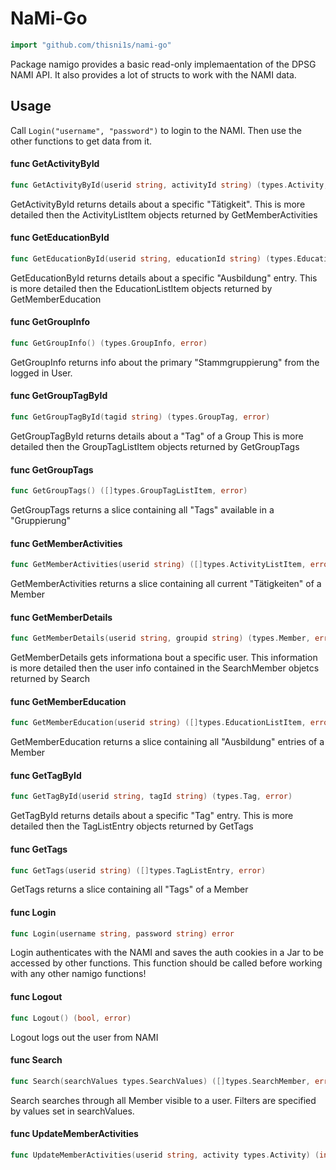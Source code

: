 # NaMi-Go
```go
import "github.com/thisni1s/nami-go"
```

Package namigo provides a basic read-only implemaentation of the DPSG NAMI API.
It also provides a lot of structs to work with the NAMI data.

## Usage

Call ```Login("username", "password")``` to login to the NAMI. Then use the other functions to get data from it. 


#### func  GetActivityById

```go
func GetActivityById(userid string, activityId string) (types.Activity, error)
```
GetActivityById returns details about a specific "Tätigkeit". This is more
detailed then the ActivityListItem objects returned by GetMemberActivities

#### func  GetEducationById

```go
func GetEducationById(userid string, educationId string) (types.Education, error)
```
GetEducationById returns details about a specific "Ausbildung" entry. This is
more detailed then the EducationListItem objects returned by GetMemberEducation

#### func  GetGroupInfo

```go
func GetGroupInfo() (types.GroupInfo, error)
```
GetGroupInfo returns info about the primary "Stammgruppierung" from the logged
in User.

#### func  GetGroupTagById

```go
func GetGroupTagById(tagid string) (types.GroupTag, error)
```
GetGroupTagById returns details about a "Tag" of a Group This is more detailed
then the GroupTagListItem objects returned by GetGroupTags

#### func  GetGroupTags

```go
func GetGroupTags() ([]types.GroupTagListItem, error)
```
GetGroupTags returns a slice containing all "Tags" available in a "Gruppierung"

#### func  GetMemberActivities

```go
func GetMemberActivities(userid string) ([]types.ActivityListItem, error)
```
GetMemberActivities returns a slice containing all current "Tätigkeiten" of a
Member

#### func  GetMemberDetails

```go
func GetMemberDetails(userid string, groupid string) (types.Member, error)
```
GetMemberDetails gets informationa bout a specific user. This information is
more detailed then the user info contained in the SearchMember objetcs returned
by Search

#### func  GetMemberEducation

```go
func GetMemberEducation(userid string) ([]types.EducationListItem, error)
```
GetMemberEducation returns a slice containing all "Ausbildung" entries of a
Member

#### func  GetTagById

```go
func GetTagById(userid string, tagId string) (types.Tag, error)
```
GetTagById returns details about a specific "Tag" entry. This is more detailed
then the TagListEntry objects returned by GetTags

#### func  GetTags

```go
func GetTags(userid string) ([]types.TagListEntry, error)
```
GetTags returns a slice containing all "Tags" of a Member

#### func  Login

```go
func Login(username string, password string) error
```
Login authenticates with the NAMI and saves the auth cookies in a Jar to be
accessed by other functions. This function should be called before working with
any other namigo functions!

#### func  Logout

```go
func Logout() (bool, error)
```
Logout logs out the user from NAMI

#### func  Search

```go
func Search(searchValues types.SearchValues) ([]types.SearchMember, error)
```
Search searches through all Member visible to a user. Filters are specified by
values set in searchValues.

#### func  UpdateMemberActivities

```go
func UpdateMemberActivities(userid string, activity types.Activity) (int, error)
```
